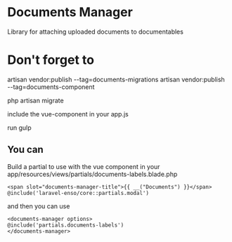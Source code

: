 # Documents Manager

Library for attaching uploaded documents to documentables

# Don't forget to

artisan vendor:publish --tag=documents-migrations
artisan vendor:publish --tag=documents-component

php artisan migrate

include the vue-component in your app.js

run gulp

## You can

Build a partial to use with the vue component in your app/resources/views/partials/documents-labels.blade.php

```
<span slot="documents-manager-title">{{ __("Documents") }}</span>
@include('laravel-enso/core::partials.modal')
```

and then you can use

```
<documents-manager options>
@include('partials.documents-labels')
</documents-manager>
```